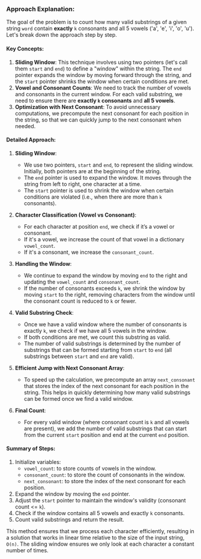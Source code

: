 ### Approach Explanation:

The goal of the problem is to count how many valid substrings of a given string `word` contain **exactly** `k` consonants and all 5 vowels ('a', 'e', 'i', 'o', 'u'). Let's break down the approach step by step.

#### Key Concepts:
1. **Sliding Window**: This technique involves using two pointers (let's call them `start` and `end`) to define a "window" within the string. The `end` pointer expands the window by moving forward through the string, and the `start` pointer shrinks the window when certain conditions are met.
2. **Vowel and Consonant Counts**: We need to track the number of vowels and consonants in the current window. For each valid substring, we need to ensure there are **exactly `k` consonants** and **all 5 vowels**.
3. **Optimization with Next Consonant**: To avoid unnecessary computations, we precompute the next consonant for each position in the string, so that we can quickly jump to the next consonant when needed.

#### Detailed Approach:

1. **Sliding Window**:
   - We use two pointers, `start` and `end`, to represent the sliding window. Initially, both pointers are at the beginning of the string.
   - The `end` pointer is used to expand the window. It moves through the string from left to right, one character at a time.
   - The `start` pointer is used to shrink the window when certain conditions are violated (i.e., when there are more than `k` consonants).
   
2. **Character Classification (Vowel vs Consonant)**:
   - For each character at position `end`, we check if it’s a vowel or consonant.
   - If it's a vowel, we increase the count of that vowel in a dictionary `vowel_count`.
   - If it's a consonant, we increase the `consonant_count`.
   
3. **Handling the Window**:
   - We continue to expand the window by moving `end` to the right and updating the `vowel_count` and `consonant_count`.
   - If the number of consonants exceeds `k`, we shrink the window by moving `start` to the right, removing characters from the window until the consonant count is reduced to `k` or fewer.
   
4. **Valid Substring Check**:
   - Once we have a valid window where the number of consonants is exactly `k`, we check if we have all 5 vowels in the window.
   - If both conditions are met, we count this substring as valid.
   - The number of valid substrings is determined by the number of substrings that can be formed starting from `start` to `end` (all substrings between `start` and `end` are valid).

5. **Efficient Jump with Next Consonant Array**:
   - To speed up the calculation, we precompute an array `next_consonant` that stores the index of the next consonant for each position in the string. This helps in quickly determining how many valid substrings can be formed once we find a valid window.
   
6. **Final Count**:
   - For every valid window (where consonant count is `k` and all vowels are present), we add the number of valid substrings that can start from the current `start` position and end at the current `end` position.

#### Summary of Steps:
1. Initialize variables:
   - `vowel_count`: to store counts of vowels in the window.
   - `consonant_count`: to store the count of consonants in the window.
   - `next_consonant`: to store the index of the next consonant for each position.
2. Expand the window by moving the `end` pointer.
3. Adjust the `start` pointer to maintain the window's validity (consonant count <= `k`).
4. Check if the window contains all 5 vowels and exactly `k` consonants.
5. Count valid substrings and return the result.

This method ensures that we process each character efficiently, resulting in a solution that works in linear time relative to the size of the input string, `O(n)`. The sliding window ensures we only look at each character a constant number of times.
